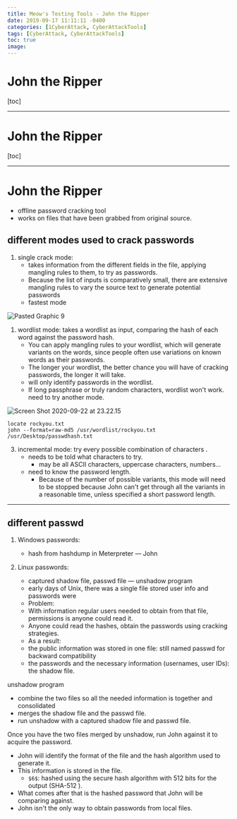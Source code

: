 ```yaml
---
title: Meow's Testing Tools - John the Ripper
date: 2019-09-17 11:11:11 -0400
categories: [1CyberAttack, CyberAttackTools]
tags: [CyberAttack, CyberAttackTools]
toc: true
image:
---
```


# John the Ripper

[toc]

---

# John the Ripper

[toc]

---

# John the Ripper

- offline password cracking tool
- works on files that have been grabbed from original source.

## different modes used to crack passwords

1. single crack mode:
   - takes information from the different fields in the file, applying mangling rules to them, to try as passwords.
   - Because the list of inputs is comparatively small, there are extensive mangling rules to vary the source text to generate potential passwords
   - fastest mode

![Pasted Graphic 9](https://i.imgur.com/dzDUyv4.png)

1. wordlist mode: takes a wordlist as input, comparing the hash of each word against the password hash.
   - You can apply mangling rules to your wordlist, which will generate variants on the words, since people often use variations on known words as their passwords.
   - The longer your wordlist, the better chance you will have of cracking passwords, the longer it will take.
   - will only identify passwords in the wordlist.
   - If long passphrase or truly random characters, wordlist won't work. need to try another mode.

![Screen Shot 2020-09-22 at 23.22.15](https://i.imgur.com/wrJzW6C.png)

```
locate rockyou.txt
john --format=raw-md5 /usr/wordlist/rockyou.txt /usr/Desktop/passwdhash.txt
```

3. incremental mode: try every possible combination of characters .
   - needs to be told what characters to try.
     - may be all ASCII characters, uppercase characters, numbers…
   - need to know the password length.
     - Because of the number of possible variants, this mode will need to be stopped because John can't get through all the variants in a reasonable time, unless specified a short password length.

---

## different passwd

1. Windows passwords: 
   - hash from hashdump in Meterpreter — John

2. Linux passwords: 
   - captured shadow file, passwd file — unshadow program
   - early days of Unix, there was a single file stored user info and passwords were
   - Problem:
   - With information regular users needed to obtain from that file, permissions is anyone could read it.
   - Anyone could read the hashes, obtain the passwords using cracking strategies.
   - As a result:
   - the public information was stored in one file: still named passwd for backward compatibility
   - the passwords and the necessary information (usernames, user IDs): the shadow file.

unshadow program
- combine the two files so all the needed information is together and consolidated
- merges the shadow file and the passwd file.
- run unshadow with a captured shadow file and passwd file.


Once you have the two files merged by unshadow, run John against it to acquire the password.
- John will identify the format of the file and the hash algorithm used to generate it.
- This information is stored in the file.
  - `$6$`: hashed using the secure hash algorithm with 512 bits for the output (SHA-512 ).
- What comes after that is the hashed password that John will be comparing against.
- John isn't the only way to obtain passwords from local files.


